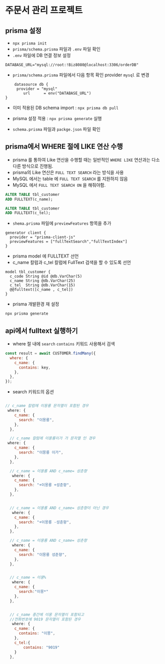 # 주문서 관리 프로젝트

## prisma 설정

- `npx prisma init`
- `prisma/schema.prisma` 파일과 `.env` 파일 확인
- `.env` 파일에 DB 연결 정보 설정

```.env
DATABASE_URL="mysql://root:!Biz8080@localhost:3306/orderDB"
```

- `prisma/schema.prisma` 파일에서 다음 항목 확인 provider `mysql` 로 변경

```schema.prisma
    datasource db {
     provider = "mysql"
        url      = env("DATABASE_URL")
}
```

- 이미 적용된 DB schema import : `npx prisma db pull`

- prisma 설정 적용 : `npx prisma generate` 실행
- `schema.prisma` 파일과 `packge.json` 파일 확인

## prisma에서 WHERE 절에 LIKE 연산 수행

- prisma 를 통하여 Like 연산을 수행할 때는 일반적인 `WHERE LIKE` 연산과는 다소 다른 방식으로 진행됨.
- prisma의 Like 연산은 `FULL TEXT SEARCH` 라는 방식을 사용
- MySQL 에서는 table 에 `FULL TEXT SEARCH` 를 지원하지 않음
- MySQL 에서 `FULL TEXT SEARCH ON` 을 해줘야함.

```sql
ALTER TABLE tbl_customer
ADD FULLTEXT(c_name);

ALTER TABLE tbl_customer
ADD FULLTEXT(c_tel);


```

- `shema.prisma` 파일에 `previewFeatures` 항목을 추가

```scheme.prisma
generator client {
  provider = "prisma-client-js"
  previewFeatures = ["fullTextSearch","fullTextIndex"]
}
```

- prisma model 에 FULLTEXT 선언
- c_name 칼럼과 c_tel 칼럼에 FullText 검색을 할 수 있도록 선언

```schema.prisma
model tbl_customer {
  c_code String @id @db.VarChar(5)
  c_name String @db.VarChar(25)
  c_tel  String @db.VarChar(15)
  @@fulltext([c_name , c_tel])
}

```

- prisma 개발환경 재 설정

```bash
npx prisma generate
```

## api에서 fulltext 실행하기

- where 절 내에 `search` `contains` 키워드 사용해서 검색

```js
const result = await CUSTOMER.findMany({
  where: {
    c_name: {
      contains: key,
    },
  },
});
```

- search 키워드의 옵션

```js

// c_name 칼럼에 이몽룡 문자열이 포함된 경우
 where: {
    c_name: {
      search: "이몽룡",
    },
  },

  // c_name 칼럼에 이몽룡이가 가 문자열 인 경우
 where: {
    c_name: {
      search: "이몽룡 이가",
    },
  },

  // c_name = 이몽룡 AND c_name= 성춘향
   where: {
    c_name: {
      search: "+이몽룡 +성춘향",
    },
  },


  // c_name = 이몽룡 AND c_name= 성춘향이 아닌 경우
   where: {
    c_name: {
      search: "+이몽룡 -성춘향",
    },
  },

  // c_name = 이몽룡 AND c_name= 성춘향
   where: {
    c_name: {
      search: "이몽룡 성춘향",
    },
  },


  // c_name = 이몽%
   where: {
    c_name: {
      search:"이몽*"
    },
  },


  // c_name 중간에 이몽 문자열이 포함되고
  //전화번호에 9019 문자열이 포함된 경우
   where: {
    c_name: {
      contains: "이몽",
    },
    c_tel:{
        contains: "9019"
    }
  },
```
